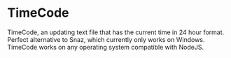 # TimeCode
TimeCode, an updating text file that has the current time in 24 hour format. Perfect alternative to Snaz, which currently only works on Windows. TimeCode works on any operating system compatible with NodeJS.
